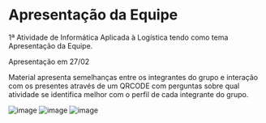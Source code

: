 # Apresentação da Equipe
1ª Atividade de Informática Aplicada à Logística tendo como tema Apresentação da Equipe.

Apresentação em 27/02

Material apresenta semelhanças entre os integrantes do grupo e interação com os presentes através de um QRCODE com perguntas sobre qual atividade se identifica melhor com o perfil de cada integrante do grupo.

![image](https://github.com/user-attachments/assets/64dd84b0-6760-4590-9743-fafa07f0ac6c)
![image](https://github.com/user-attachments/assets/f0ebab3b-6320-4f8a-800e-59b15cf44aae)
![image](https://github.com/user-attachments/assets/052b8e7e-26e2-4ab8-a025-f67668f84abb)
